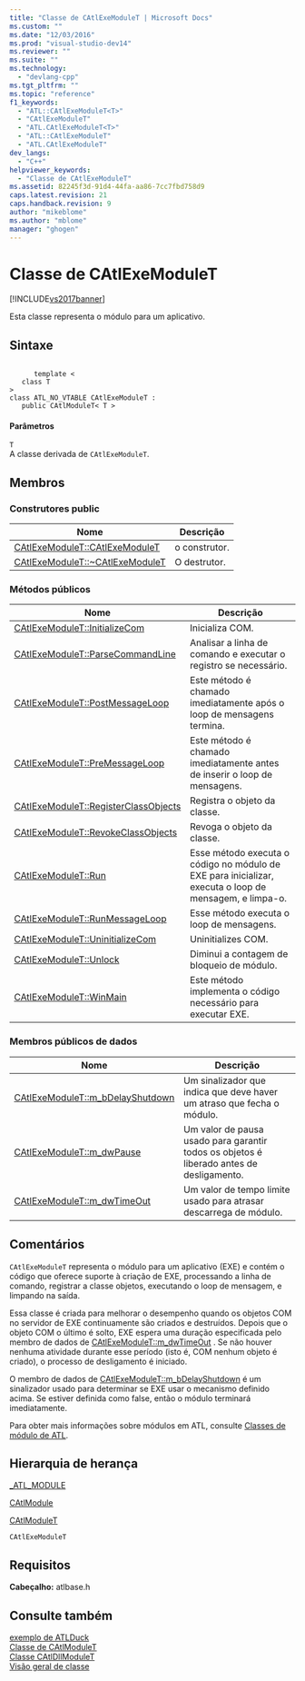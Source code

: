 ```yaml
---
title: "Classe de CAtlExeModuleT | Microsoft Docs"
ms.custom: ""
ms.date: "12/03/2016"
ms.prod: "visual-studio-dev14"
ms.reviewer: ""
ms.suite: ""
ms.technology: 
  - "devlang-cpp"
ms.tgt_pltfrm: ""
ms.topic: "reference"
f1_keywords: 
  - "ATL::CAtlExeModuleT<T>"
  - "CAtlExeModuleT"
  - "ATL.CAtlExeModuleT<T>"
  - "ATL::CAtlExeModuleT"
  - "ATL.CAtlExeModuleT"
dev_langs: 
  - "C++"
helpviewer_keywords: 
  - "Classe de CAtlExeModuleT"
ms.assetid: 82245f3d-91d4-44fa-aa86-7cc7fbd758d9
caps.latest.revision: 21
caps.handback.revision: 9
author: "mikeblome"
ms.author: "mblome"
manager: "ghogen"
---
```

# Classe de CAtlExeModuleT
[!INCLUDE[vs2017banner](../../assembler/inline/includes/vs2017banner.md)]

Esta classe representa o módulo para um aplicativo.  
  
## Sintaxe  
  
```  
  
      template <  
   class T   
>  
class ATL_NO_VTABLE CAtlExeModuleT :  
   public CAtlModuleT< T >  
```  
  
#### Parâmetros  
 `T`  
 A classe derivada de `CAtlExeModuleT`.  
  
## Membros  
  
### Construtores public  
  
|Nome|Descrição|  
|----------|---------------|  
|[CAtlExeModuleT::CAtlExeModuleT](../Topic/CAtlExeModuleT::CAtlExeModuleT.md)|o construtor.|  
|[CAtlExeModuleT::~CAtlExeModuleT](../Topic/CAtlExeModuleT::~CAtlExeModuleT.md)|O destrutor.|  
  
### Métodos públicos  
  
|Nome|Descrição|  
|----------|---------------|  
|[CAtlExeModuleT::InitializeCom](../Topic/CAtlExeModuleT::InitializeCom.md)|Inicializa COM.|  
|[CAtlExeModuleT::ParseCommandLine](../Topic/CAtlExeModuleT::ParseCommandLine.md)|Analisar a linha de comando e executar o registro se necessário.|  
|[CAtlExeModuleT::PostMessageLoop](../Topic/CAtlExeModuleT::PostMessageLoop.md)|Este método é chamado imediatamente após o loop de mensagens termina.|  
|[CAtlExeModuleT::PreMessageLoop](../Topic/CAtlExeModuleT::PreMessageLoop.md)|Este método é chamado imediatamente antes de inserir o loop de mensagens.|  
|[CAtlExeModuleT::RegisterClassObjects](../Topic/CAtlExeModuleT::RegisterClassObjects.md)|Registra o objeto da classe.|  
|[CAtlExeModuleT::RevokeClassObjects](../Topic/CAtlExeModuleT::RevokeClassObjects.md)|Revoga o objeto da classe.|  
|[CAtlExeModuleT::Run](../Topic/CAtlExeModuleT::Run.md)|Esse método executa o código no módulo de EXE para inicializar, executa o loop de mensagem, e limpa\-o.|  
|[CAtlExeModuleT::RunMessageLoop](../Topic/CAtlExeModuleT::RunMessageLoop.md)|Esse método executa o loop de mensagens.|  
|[CAtlExeModuleT::UninitializeCom](../Topic/CAtlExeModuleT::UninitializeCom.md)|Uninitializes COM.|  
|[CAtlExeModuleT::Unlock](../Topic/CAtlExeModuleT::Unlock.md)|Diminui a contagem de bloqueio de módulo.|  
|[CAtlExeModuleT::WinMain](../Topic/CAtlExeModuleT::WinMain.md)|Este método implementa o código necessário para executar EXE.|  
  
### Membros públicos de dados  
  
|Nome|Descrição|  
|----------|---------------|  
|[CAtlExeModuleT::m\_bDelayShutdown](../Topic/CAtlExeModuleT::m_bDelayShutdown.md)|Um sinalizador que indica que deve haver um atraso que fecha o módulo.|  
|[CAtlExeModuleT::m\_dwPause](../Topic/CAtlExeModuleT::m_dwPause.md)|Um valor de pausa usado para garantir todos os objetos é liberado antes de desligamento.|  
|[CAtlExeModuleT::m\_dwTimeOut](../Topic/CAtlExeModuleT::m_dwTimeOut.md)|Um valor de tempo limite usado para atrasar descarrega de módulo.|  
  
## Comentários  
 `CAtlExeModuleT` representa o módulo para um aplicativo \(EXE\) e contém o código que oferece suporte à criação de EXE, processando a linha de comando, registrar a classe objetos, executando o loop de mensagem, e limpando na saída.  
  
 Essa classe é criada para melhorar o desempenho quando os objetos COM no servidor de EXE continuamente são criados e destruídos.  Depois que o objeto COM o último é solto, EXE espera uma duração especificada pelo membro de dados de [CAtlExeModuleT::m\_dwTimeOut](../Topic/CAtlExeModuleT::m_dwTimeOut.md) .  Se não houver nenhuma atividade durante esse período \(isto é, COM nenhum objeto é criado\), o processo de desligamento é iniciado.  
  
 O membro de dados de [CAtlExeModuleT::m\_bDelayShutdown](../Topic/CAtlExeModuleT::m_bDelayShutdown.md) é um sinalizador usado para determinar se EXE usar o mecanismo definido acima.  Se estiver definida como false, então o módulo terminará imediatamente.  
  
 Para obter mais informações sobre módulos em ATL, consulte [Classes de módulo de ATL](../Topic/ATL%20Module%20Classes.md).  
  
## Hierarquia de herança  
 [\_ATL\_MODULE](../Topic/_ATL_MODULE.md)  
  
 [CAtlModule](../../atl/reference/catlmodule-class.md)  
  
 [CAtlModuleT](../../atl/reference/catlmodulet-class.md)  
  
 `CAtlExeModuleT`  
  
## Requisitos  
 **Cabeçalho:** atlbase.h  
  
## Consulte também  
 [exemplo de ATLDuck](../../top/visual-cpp-samples.md)   
 [Classe de CAtlModuleT](../../atl/reference/catlmodulet-class.md)   
 [Classe CAtlDllModuleT](../../atl/reference/catldllmodulet-class.md)   
 [Visão geral de classe](../../atl/atl-class-overview.md)